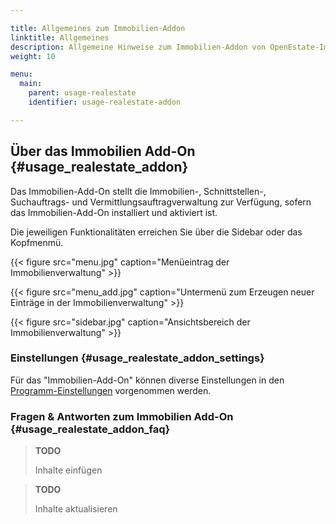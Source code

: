 ```yaml
---

title: Allgemeines zum Immobilien-Addon
linktitle: Allgemeines
description: Allgemeine Hinweise zum Immobilien-Addon von OpenEstate-ImmoTool…
weight: 10

menu:
  main:
    parent: usage-realestate
    identifier: usage-realestate-addon

---
```



## Über das Immobilien Add-On {#usage_realestate_addon}

Das Immobilien-Add-On stellt die Immobilien-, Schnittstellen-, Suchauftrags- und Vermittlungsauftragverwaltung zur Verfügung, sofern das Immobilien-Add-On installiert und aktiviert ist.

Die jeweiligen Funktionalitäten erreichen Sie über die Sidebar oder das Kopfmenmü.

{{< figure src="menu.jpg" caption="Menüeintrag der Immobilienverwaltung" >}}

{{< figure src="menu_add.jpg" caption="Untermenü zum Erzeugen neuer Einträge in der Immobilienverwaltung" >}}

{{< figure src="sidebar.jpg" caption="Ansichtsbereich der Immobilienverwaltung" >}}


### Einstellungen {#usage_realestate_addon_settings}

Für das "Immobilien-Add-On" können diverse Einstellungen in den [Programm-Einstellungen](usage_general_settings.md#usage_general_settings_realestate_addon) vorgenommen werden.


### Fragen & Antworten zum Immobilien Add-On {#usage_realestate_addon_faq}

> **TODO**
>
> Inhalte einfügen

> **TODO**
>
> Inhalte aktualisieren
